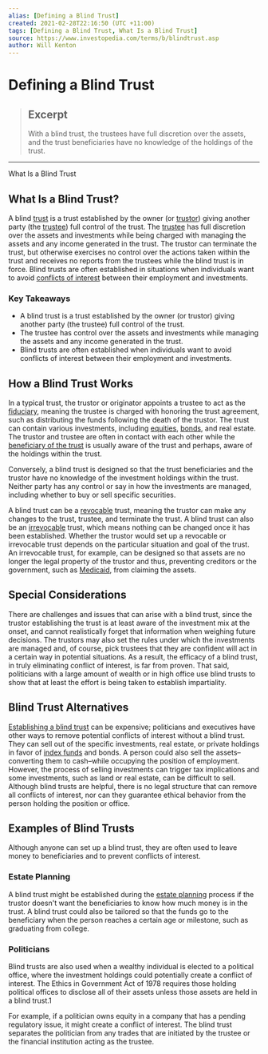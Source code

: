 ```yaml
---
alias: [Defining a Blind Trust]
created: 2021-02-28T22:16:50 (UTC +11:00)
tags: [Defining a Blind Trust, What Is a Blind Trust]
source: https://www.investopedia.com/terms/b/blindtrust.asp
author: Will Kenton
---
```


# Defining a Blind Trust

> ## Excerpt
> With a blind trust, the trustees have full discretion over the assets, and the trust beneficiaries have no knowledge of the holdings of the trust.

---

What Is a Blind Trust
## What Is a Blind Trust?

A blind [trust](https://www.investopedia.com/terms/t/trust.asp) is a trust established by the owner (or [trustor](https://www.investopedia.com/terms/t/trustor.asp)) giving another party (the [trustee](https://www.investopedia.com/terms/t/trustee.asp)) full control of the trust. The [trustee](https://www.investopedia.com/terms/t/trustee.asp) has full discretion over the assets and investments while being charged with managing the assets and any income generated in the trust. The trustor can terminate the trust, but otherwise exercises no control over the actions taken within the trust and receives no reports from the trustees while the blind trust is in force. Blind trusts are often established in situations when individuals want to avoid [conflicts of interest](https://www.investopedia.com/terms/c/conflict-of-interest.asp) between their employment and investments.

### Key Takeaways

-   A blind trust is a trust established by the owner (or trustor) giving another party (the trustee) full control of the trust.
-   The trustee has control over the assets and investments while managing the assets and any income generated in the trust.
-   Blind trusts are often established when individuals want to avoid conflicts of interest between their employment and investments.

## How a Blind Trust Works

In a typical trust, the trustor or originator appoints a trustee to act as the [fiduciary](https://www.investopedia.com/terms/f/fiduciary.asp), meaning the trustee is charged with honoring the trust agreement, such as distributing the funds following the death of the trustor. The trust can contain various investments, including [equities](https://www.investopedia.com/terms/e/equity.asp), [bonds](https://www.investopedia.com/terms/b/bond.asp), and real estate. The trustor and trustee are often in contact with each other while the [beneficiary of the trust](https://www.investopedia.com/terms/b/beneficiary-of-trust.asp) is usually aware of the trust and perhaps, aware of the holdings within the trust.

Conversely, a blind trust is designed so that the trust beneficiaries and the trustor have no knowledge of the investment holdings within the trust. Neither party has any control or say in how the investments are managed, including whether to buy or sell specific securities.

A blind trust can be a [revocable](https://www.investopedia.com/terms/r/revocabletrust.asp) trust, meaning the trustor can make any changes to the trust, trustee, and terminate the trust. A blind trust can also be an [irrevocable](https://www.investopedia.com/terms/i/irrevocabletrust.asp) trust, which means nothing can be changed once it has been established. Whether the trustor would set up a revocable or irrevocable trust depends on the particular situation and goal of the trust. An irrevocable trust, for example, can be designed so that assets are no longer the legal property of the trustor and thus, preventing creditors or the government, such as [Medicaid](https://www.investopedia.com/terms/m/medicaid.asp), from claiming the assets.

## Special Considerations

There are challenges and issues that can arise with a blind trust, since the trustor establishing the trust is at least aware of the investment mix at the onset, and cannot realistically forget that information when weighing future decisions. The trustors may also set the rules under which the investments are managed and, of course, pick trustees that they are confident will act in a certain way in potential situations. As a result, the efficacy of a blind trust, in truly eliminating conflict of interest, is far from proven. That said, politicians with a large amount of wealth or in high office use blind trusts to show that at least the effort is being taken to establish impartiality. 

## Blind Trust Alternatives

[Establishing a blind trust](https://www.investopedia.com/articles/personal-finance/070615/how-establish-blind-trust.asp) can be expensive; politicians and executives have other ways to remove potential conflicts of interest without a blind trust. They can sell out of the specific investments, real estate, or private holdings in favor of [index funds](https://www.investopedia.com/terms/i/indexfund.asp) and bonds. A person could also sell the assets–converting them to cash–while occupying the position of employment. However, the process of selling investments can trigger tax implications and some investments, such as land or real estate, can be difficult to sell. Although blind trusts are helpful, there is no legal structure that can remove all conflicts of interest, nor can they guarantee ethical behavior from the person holding the position or office.

## Examples of Blind Trusts

Although anyone can set up a blind trust, they are often used to leave money to beneficiaries and to prevent conflicts of interest.

### Estate Planning

A blind trust might be established during the [estate planning](https://www.investopedia.com/terms/e/estateplanning.asp) process if the trustor doesn't want the beneficiaries to know how much money is in the trust. A blind trust could also be tailored so that the funds go to the beneficiary when the person reaches a certain age or milestone, such as graduating from college.

### Politicians

Blind trusts are also used when a wealthy individual is elected to a political office, where the investment holdings could potentially create a conflict of interest. The Ethics in Government Act of 1978 requires those holding political offices to disclose all of their assets unless those assets are held in a blind trust.1

For example, if a politician owns equity in a company that has a pending regulatory issue, it might create a conflict of interest. The blind trust separates the politician from any trades that are initiated by the trustee or the financial institution acting as the trustee.
